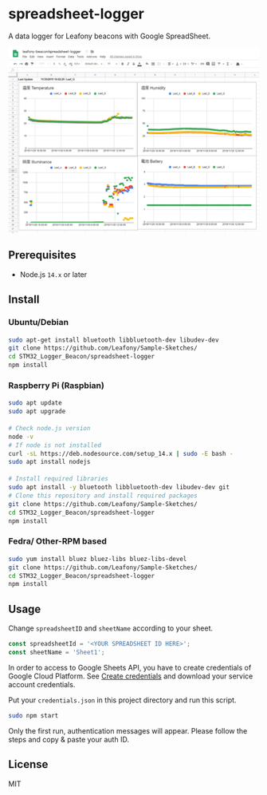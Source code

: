 # spreadsheet-logger
A data logger for Leafony beacons with Google SpreadSheet.

![image](./img/spreadsheet.png)

## Prerequisites

* Node.js `14.x` or later

## Install

### Ubuntu/Debian

```sh
sudo apt-get install bluetooth libbluetooth-dev libudev-dev
git clone https://github.com/Leafony/Sample-Sketches/
cd STM32_Logger_Beacon/spreadsheet-logger
npm install
```

### Raspberry Pi (Raspbian)

```sh
sudo apt update
sudo apt upgrade

# Check node.js version
node -v
# If node is not installed
curl -sL https://deb.nodesource.com/setup_14.x | sudo -E bash -
sudo apt install nodejs

# Install required libraries
sudo apt install -y bluetooth libbluetooth-dev libudev-dev git
# Clone this repository and install required packages
git clone https://github.com/Leafony/Sample-Sketches/
cd STM32_Logger_Beacon/spreadsheet-logger
npm install
```

### Fedra/ Other-RPM based

```sh
sudo yum install bluez bluez-libs bluez-libs-devel
git clone https://github.com/Leafony/Sample-Sketches/
cd STM32_Logger_Beacon/spreadsheet-logger
npm install
```

## Usage

Change `spreadsheetID` and `sheetName` according to your sheet.

```Javascript
const spreadsheetId = '<YOUR SPREADSHEET ID HERE>';
const sheetName = 'Sheet1';
```

In order to access to Google Sheets API, you have to create credentials of Google Cloud Platform. See [Create credentials](https://developers.google.com/workspace/guides/create-credentials) and download your service account credentials.

Put your `credentials.json` in this project directory and run this script.

```sh
sudo npm start
``` 

Only the first run, authentication messages will appear. Please follow the steps and copy & paste your auth ID.

## License
MIT